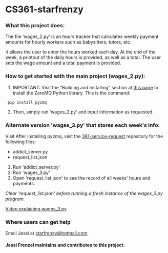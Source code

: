 # CS361-starfrenzy
### What this project does:
The file ‘wages_2.py’ is an hours tracker that calculates weekly payment amounts for hourly workers such as babysitters, tutors, etc. 

It allows the user to enter the hours worked each day. At the end of the week, a printout of the daily hours is provided, as well as a total. The user sets the wage amount and a total payment is provided.

### How to get started with the main project (wages_2.py):
1. IMPORTANT: Visit the “Building and Installing” section at [this page](https://pypi.org/project/pyzmq/) to install the ZeroMQ Python library.  This is the command:
```
 pip install pyzmq
```
2. Then, simply run ‘wages_2.py’ and input information as requested.

### Alternate version 'wages_3.py' that stores each week's info:
Visit 
After installing pyzmq, visit the [361-service-request](https://github.com/starfrenzy/361-service-request) repository for the following files:
- addict_server.py
- request_list.json

1. Run 'addict_server.py'
2. Run 'wages_3.py'
3. Open 'request_list.json' to see the record of all weeks' hours and payments.

_Clear 'request_list.json' before running a fresh instance of the wages_3.py program._

[Video explaining wages_3.py](https://media.oregonstate.edu/media/1_3n60zfnp)


### Where users can get help
Email Jessi at starfrenzy@hotmail.com.

#### Jessi Frenzel maintains and contributes to this project.
